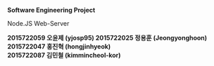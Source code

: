 **Software Engineering Project**

Node.JS Web-Server

**2015722059 오윤제 (yjosp95)
2015722025 정용훈 (Jeongyonghoon)   
2015722047 홍진혁 (hongjinhyeok)   
2015722087 김민철 (kimmincheol-kor)**
